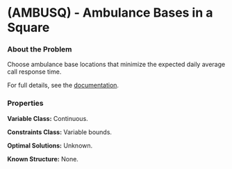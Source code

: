 # (AMBUSQ) - Ambulance Bases in a Square

### About the Problem

Choose ambulance base locations that minimize the expected daily average call response time.

For full details, see the [documentation](https://github.com/simopt-admin/simopt/tree/master/Problems/AMBUSQ/AmbulanceLocationsInSquare.pdf).

### Properties

**Variable Class:** Continuous.

**Constraints Class:** Variable bounds.

**Optimal Solutions:** Unknown.

**Known Structure:** None.


